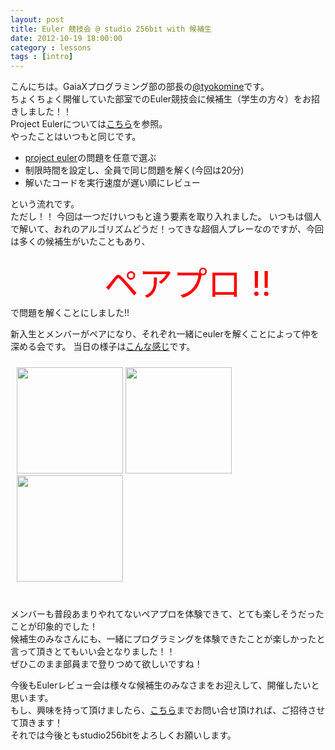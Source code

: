 ```yaml
---
layout: post
title: Euler 競技会 @ studio 256bit with 候補生
date: 2012-10-19 18:00:00
category : lessons
tags : [intro]
---
```


こんにちは。GaiaXプログラミング部の部長の[@tyokomine](https://github.com/tyokomine)です。<br>
ちょくちょく開催していた部室でのEuler競技会に候補生（学生の方々）をお招きしました！！<br>
Project Eulerについては[こちら](http://gx-hackers.github.com/studio-256bit/euler.html)を参照。<br>
やったことはいつもと同じです。

 * [project euler](http://projecteuler.net/)の問題を任意で選ぶ<br>
 * 制限時間を設定し、全員で同じ問題を解く(今回は20分)<br>
 * 解いたコードを実行速度が遅い順にレビュー<br>

という流れです。<br>
ただし！！
今回は一つだけいつもと違う要素を取り入れました。
いつもは個人で解いて、おれのアルゴリズムどうだ！ってきな超個人プレーなのですが、今回は多くの候補生がいたこともあり、<div style="font-size:55px;color:red;margin-left:150px;">ペアプロ !!</div>で問題を解くことにしました!!

新入生とメンバーがペアになり、それぞれ一緒にeulerを解くことによって仲を深める会です。
当日の様子は[こんな感じ](https://www.facebook.com/media/set/?set=oa.368442209909460&type=1)です。
<div style="padding:10px">
 <a href='https://www.facebook.com/media/set/?set=oa.368442209909460' target="_blank"><img src="https://fbcdn-sphotos-g-a.akamaihd.net/hphotos-ak-ash4/431584_402286759836384_785726925_n.jpg" width="170px"></a>
  <a href='https://www.facebook.com/media/set/?set=oa.368442209909460' target="_blank"><img src="https://fbcdn-sphotos-a-a.akamaihd.net/hphotos-ak-ash4/403633_402286613169732_135184506_n.jpg" width="170px"></a>
  <a href='https://www.facebook.com/media/set/?set=oa.368442209909460' target="_blank"><img src="https://fbcdn-sphotos-c-a.akamaihd.net/hphotos-ak-ash3/67138_402287069836353_1353076511_n.jpg" width="170px"></a>
</div>
<br>

メンバーも普段あまりやれてないペアプロを体験できて、とても楽しそうだったことが印象的でした！<br>
候補生のみなさんにも、一緒にプログラミングを体験できたことが楽しかったと言って頂きとてもいい会となりました！！<br>
ぜひこのまま部員まで登りつめて欲しいですね！<br>

今後もEulerレビュー会は様々な候補生のみなさまをお迎えして、開催したいと思います。<br>
もし、興味を持って頂けましたら、[こちら](https://www.facebook.com/groups/358135364273478/)までお問い合せ頂ければ、ご招待させて頂きます！<br>
それでは今後ともstudio256bitをよろしくお願いします。<br>



